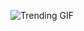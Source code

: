 ![Trending GIF](https://media2.giphy.com/media/v1.Y2lkPThiYjIxNzcybWt6Yzh6cDA0NmxseWQ3NmFwOHV2dGZ6a3ZrMm12enV0bTR4eHZlYiZlcD12MV9naWZzX3NlYXJjaCZjdD1n/SXOaBm5npU8UcTuTLk/giphy.gif)
